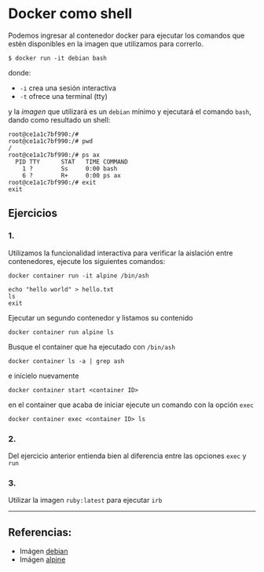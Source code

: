 # Docker como shell

Podemos ingresar al contenedor docker para ejecutar los comandos que estén disponibles en la imagen que utilizamos para correrlo.

```
$ docker run -it debian bash
```

donde:

- `-i` crea una sesión interactiva
- `-t` ofrece una terminal (tty)

y la _imagen_ que utilizará es un `debian` mínimo y ejecutará el comando `bash`, dando como resultado un shell:

```
root@ce1a1c7bf990:/#
root@ce1a1c7bf990:/# pwd
/
root@ce1a1c7bf990:/# ps ax
  PID TTY      STAT   TIME COMMAND
    1 ?        Ss     0:00 bash
    6 ?        R+     0:00 ps ax
root@ce1a1c7bf990:/# exit
exit
```

## Ejercicios

### 1.

Utilizamos la funcionalidad interactiva para verificar la aislación entre contenedores, ejecute los siguientes comandos:

```
docker container run -it alpine /bin/ash
```

```
echo "hello world" > hello.txt
ls
exit
```

Ejecutar un segundo contenedor y listamos su contenido

```
docker container run alpine ls
```

Busque el container que ha ejecutado con `/bin/ash`

```
docker container ls -a | grep ash
```

e inícielo nuevamente

```
docker container start <container ID>
```

en el container que acaba de iniciar ejecute un comando con la opción `exec`

```
docker container exec <container ID> ls
```

### 2.

Del ejercicio anterior entienda bien al diferencia entre las opciones `exec` y `run` 

### 3.
Utilizar la imagen `ruby:latest` para ejecutar `irb`

---

## Referencias: 

- Imágen [debian](https://hub.docker.com/_/debian)
- Imágen [alpine](https://hub.docker.com/_/alpine)